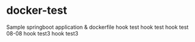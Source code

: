 # docker-test
Sample springboot application &amp; dockerfile
hook test
hook test
hook test 08-08
hook test3
hook test3
